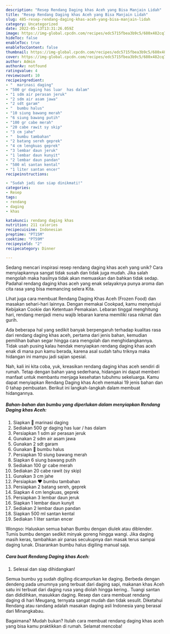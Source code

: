 ```yaml
---
description: "Resep Rendang Daging khas Aceh yang Bisa Manjain Lidah"
title: "Resep Rendang Daging khas Aceh yang Bisa Manjain Lidah"
slug: 485-resep-rendang-daging-khas-aceh-yang-bisa-manjain-lidah
category: Uncategorized
date: 2022-05-13T13:31:26.059Z
image: https://img-global.cpcdn.com/recipes/edc5715fbea3b9c5/680x482cq70/rendang-daging-khas-aceh-foto-resep-utama.jpg
hideToc: false
enableToc: true
enableTocContent: false
thumbnail: https://img-global.cpcdn.com/recipes/edc5715fbea3b9c5/680x482cq70/rendang-daging-khas-aceh-foto-resep-utama.jpg
cover: https://img-global.cpcdn.com/recipes/edc5715fbea3b9c5/680x482cq70/rendang-daging-khas-aceh-foto-resep-utama.jpg
author: Admin
authorAv: notfound
ratingvalue: 4
reviewcount: 10
recipeingredient:
- "  marinasi daging"
- "500 gr daging has luar  has dalam"
- "1 sdm air perasan jeruk"
- "2 sdm air asam jawa"
- "2 sdt garam"
- "  bumbu halus"
- "10 siung bawang merah"
- "6 siung bawang putih"
- "100 gr cabe merah"
- "20 cabe rawit sy skip"
- "3 cm jahe"
- "  bumbu tambahan"
- "2 batang sereh geprek"
- "4 cm lengkuas geprek"
- "3 lembar daun jeruk"
- "1 lembar daun kunyit"
- "2 lembar daun pandan"
- "500 ml santan kental"
- "1 liter santan encer"
recipeinstructions:

- "Sudah jadi dan siap dinikmati!"
categories:
- Resep
tags:
- rendang
- daging
- khas

katakunci: rendang daging khas 
nutrition: 211 calories
recipecuisine: Indonesian
preptime: "PT15M"
cooktime: "PT59M"
recipeyield: "2"
recipecategory: Dinner

---
```





Sedang mencari inspirasi resep rendang daging khas aceh yang unik? Cara menyiapkannya sangat tidak susah dan tidak juga mudah. Jika salah mengolah maka hasilnya tidak akan memuaskan dan bahkan tidak sedap. Padahal rendang daging khas aceh yang enak selayaknya punya aroma dan cita rasa yang bisa memancing selera Kita.





Lihat juga cara membuat Rendang Daging Khas Aceh (Frozen Food) dan masakan sehari-hari lainnya. Dengan memakai Cookpad, kamu menyetujui Kebijakan Cookie dan Ketentuan Pemakaian. Lebaran tinggal menghitung hari, rendang menjadi menu wajib lebaran karena memiliki rasa nikmat dan gurih.

Ada beberapa hal yang sedikit banyak berpengaruh terhadap kualitas rasa dari rendang daging khas aceh, pertama dari jenis bahan, kemudian pemilihan bahan segar hingga cara mengolah dan menghidangkannya. Tidak usah pusing kalau hendak menyiapkan rendang daging khas aceh enak di mana pun kamu berada, karena asal sudah tahu triknya maka hidangan ini mampu jadi sajian spesial.






Nah, kali ini kita coba, yuk, kreasikan rendang daging khas aceh sendiri di rumah. Tetap dengan bahan yang sederhana, hidangan ini dapat memberi manfaat untuk membantu menjaga kesehatan tubuhmu sekeluarga. Kamu dapat menyiapkan Rendang Daging khas Aceh memakai 19 jenis bahan dan 0 tahap pembuatan. Berikut ini langkah-langkah dalam membuat hidangannya.

<!--inarticleads1-->

##### Bahan-bahan dan bumbu yang diperlukan dalam menyiapkan Rendang Daging khas Aceh:

1. Siapkan  💚 marinasi daging
1. Sediakan 500 gr daging has luar / has dalam
1. Persiapkan 1 sdm air perasan jeruk
1. Gunakan 2 sdm air asam jawa
1. Gunakan 2 sdt garam
1. Gunakan  💛 bumbu halus
1. Persiapkan 10 siung bawang merah
1. Siapkan 6 siung bawang putih
1. Sediakan 100 gr cabe merah
1. Sediakan 20 cabe rawit (sy skip)
1. Gunakan 3 cm jahe
1. Persiapkan  ❤ bumbu tambahan
1. Persiapkan 2 batang sereh, geprek
1. Siapkan 4 cm lengkuas, geprek
1. Persiapkan 3 lembar daun jeruk
1. Siapkan 1 lembar daun kunyit
1. Sediakan 2 lembar daun pandan
1. Siapkan 500 ml santan kental
1. Sediakan 1 liter santan encer


Wongso: Haluskan semua bahan Bumbu dengan diulek atau diblender. Tumis bumbu dengan sedikit minyak goreng hingga wangi. Jika daging masih keras, tambahkan air panas secukupnya dan masak terus sampai daging lunak. Disarankan bumbu halus digiling manual saja. 

<!--inarticleads2-->

##### Cara buat Rendang Daging khas Aceh:


1. Selesai dan siap dihidangkan!

Semua bumbu yg sudah digiling dicampurkan ke daging. Berbeda dengan dendeng pada umumnya yang terbuat dari daging sapi, makanan khas Aceh satu ini terbuat dari daging rusa yang diolah hingga kering.. Tuangi santan dan dididihkan, masukkan daging. Resep dan cara membuat rendang daging di hari Meugang, ternyata sangat mudah dan tidak sesulit. Diketahui Rendang atau randang adalah masakan daging asli Indonesia yang berasal dari Minangkabau. 

Bagaimana? Mudah bukan? Itulah cara membuat rendang daging khas aceh yang bisa kamu praktikkan di rumah. Selamat mencoba!

